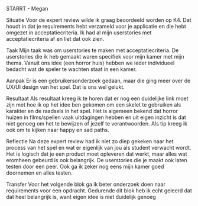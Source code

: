 STARRT - Megan

Situatie
Voor de expert review wilde ik graag beoordeeld worden op K4. Dat houdt in dat je requirements hebt verzameld voor je applicatie en die hebt omgezet in acceptatiecriteria. Ik had al mijn userstories met acceptatiecriteria af en liet dat ook zien.

Taak
Mijn taak was om userstories te maken met acceptatiecriteria. De userstories die ik heb gemaakt waren specifiek voor mijn kamer met mijn thema. Vanuit ons idee (een horror huis) hebben we ieder individueel bedacht wat de speler te wachten staat in een kamer.

Aanpak
Er is een gebruikersonderzoek gedaan, maar die ging meer over de UX/UI design van het spel. Dat is ons wel gelukt.

Resultaat
Als resultaat kreeg ik te horen dat er nog een duidelijke link moet zijn met hoe ik op het idee ben gekomen om een skelet te gebruiken als karakter en de raadsels in het spel. Het is algemeen bekend dat horror huizen in films/spellen vaak uitdagingen hebben en uit eigen inzicht is dat niet genoeg om het te bewijzen of jezelf te verantwoorden. Als tip kreeg ik ook om te kijken naar happy en sad paths. 

Reflectie
Na deze expert review had ik niet zo diep gekeken naar het process van het spel en wat er eigenlijk van jou als student verwacht wordt. Het is logisch dat je een product moet opleveren dat werkt, maar alles wat eromheen gebeurd is ook belangrijk. De userstories die je maakt ook laten testen door een peer. Ook ga ik zeker nog eens mijn kamer goed doornemen en alles testen.

Transfer
Voor het volgende blok ga ik beter onderzoek doen naar requirements voor een opdracht. Gedurende dit blok heb ik echt geleerd dat dat heel belangrijk is, want eigen idee is niet duidelijk genoeg